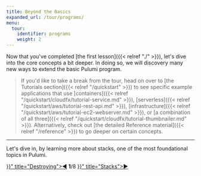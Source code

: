 ```yaml
---
title: Beyond the Basics
expanded_url: /tour/programs/
menu:
  tour:
    identifier: programs
    weight: 2
---
```


Now that you've completed [the first lesson]({{< relref "./" >}}), let's dive into the core concepts a bit deeper.  In doing
so, we will discovery many new ways to extend the basic Pulumi program.

> If you'd like to take a break from the tour, head on over to [the Tutorials section]({{< relref "/quickstart" >}}) to see specific
> example applications that use [containers]({{< relref "/quickstart/cloudfx/tutorial-service.md" >}}),
> [serverless]({{< relref "/quickstart/aws/tutorial-rest-api.md" >}}), [infrastructure]({{< relref "/quickstart/aws/tutorial-ec2-webserver.md" >}}), or
> [a combination of all three]({{< relref "/quickstart/cloudfx/tutorial-thumbnailer.md" >}}).  Alternatively, check out
> [the detailed Reference material]({{< relref "/reference" >}}) to go deeper on certain concepts.

***

Let's dive in, by learning more about stacks, one of the most foundational topics in Pulumi.

<div class="tour-nav">
    <a class="tour-button enabled" href="{{< relref "basics-destroying.md" >}}" title="Destroying">◀</a>
    <span class="tour-index"><strong>1</strong>/8</span>
    <a class="tour-button enabled" href="{{< relref "programs-stacks.md" >}}" title="Stacks">▶</a>
</div>
